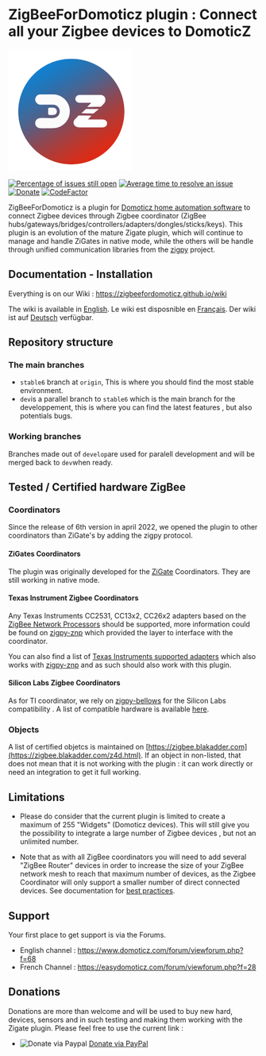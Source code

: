# ZigBeeForDomoticz plugin : Connect all your Zigbee devices to DomoticZ

![Zigbee for Domoticz](https://github.com/zigbeefordomoticz/Domoticz-Zigbee/blob/stable6/images/Z4D-200.png?raw=true )

[![Percentage of issues still open](http://isitmaintained.com/badge/open/zigbeefordomoticz/Domoticz-Zigbee.svg)](http://isitmaintained.com/project/zigbeefordomoticz/Domoticz-Zigbee "Percentage of issues still open")
[![Average time to resolve an issue](http://isitmaintained.com/badge/resolution/zigbeefordomoticz/Domoticz-Zigbee.svg)](http://isitmaintained.com/project/zigbeefordomoticz/Domoticz-Zigbee "Average time to resolve an issue")
[![Donate](https://img.shields.io/badge/Donate-PayPal-green.svg)](https://paypal.me/pipiche "Donate via PayPal")
[![CodeFactor](https://www.codefactor.io/repository/github/zigbeefordomoticz/domoticz-zigbee/badge/stable6)](https://www.codefactor.io/repository/github/zigbeefordomoticz/domoticz-zigbee/overview/stable6)

ZigBeeForDomoticz is a plugin for [Domoticz home automation software](https://www.domoticz.com/) to connect Zigbee devices through Zigbee coordinator (ZigBee hubs/gateways/bridges/controllers/adapters/dongles/sticks/keys).
This plugin is an evolution of the mature Zigate plugin, which will continue to manage and handle ZiGates in native mode, while the others will be handle through unified communication libraries from the [zigpy](https://github.com/zigpy/zigpy) project.

## Documentation - Installation

Everything is on our Wiki : <https://zigbeefordomoticz.github.io/wiki>

The wiki is available in [English](https://zigbeefordomoticz.github.io/wiki/en-eng/).
Le wiki est disposnible en [Français](https://zigbeefordomoticz.github.io/wiki/fr-fr/).
Der wiki ist auf [Deutsch](https://zigbeefordomoticz.github.io/wiki/nl-dut/) verfügbar.

## Repository structure

### The main branches

* `stable6` branch at `origin`, This is where you should find the most stable environment.
* `dev`is a parallel branch to `stable6` which is the main branch for the developpement, this is where you can find the latest features , but also potentials bugs.

### Working branches

Branches made out of `develop`are used for paralell development and will be merged back to `dev`when ready.

## Tested / Certified  hardware ZigBee  

### Coordinators

Since the release of 6th version in april 2022, we opened the plugin to other coordinators than ZiGate's by adding the zigpy protocol.

#### ZiGates Coordinators

The plugin was originally developed for the [ZiGate](https://zigate.fr) Coordinators. They are still working in native mode.

#### Texas Instrument Zigbee Coordinators

Any Texas Instruments CC2531, CC13x2, CC26x2 adapters based on the [ZigBee Network Processors](http://dev.ti.com/tirex/content/simplelink_zigbee_sdk_plugin_2_20_00_06/docs/zigbee_user_guide/html/zigbee/introduction.html ) should be supported, more information could be found on [zigpy-znp](https://github.com/zigpy/zigpy-znp) which provided the layer to interface with the coordinator.

You can also find a list of [Texas Instruments supported adapters](https://www.zigbee2mqtt.io/guide/adapters/#recommended) which also works with [zigpy-znp](https://github.com/zigpy/zigpy-znp) and as such should also work with this plugin.

#### Silicon Labs Zigbee Coordinators

As for TI coordinator, we rely on [zigpy-bellows](https://github.com/zigpy/bellows) for the Silicon Labs compatibility . A list of compatible hardware is available [here](https://github.com/zigpy/bellows#hardware-requirement).

### Objects

A list of certified objetcs is maintained on [https://zigbee.blakadder.com](https://zigbee.blakadder.com/z4d.html). If an object in non-listed, that does not mean that it is not working with the plugin : it can work directly or need an integration to get it full working.

## Limitations

* Please do consider that the current plugin is limited to create a maximum of 255 "Widgets" (Domoticz devices).  This will still give you the possibility to integrate a large number of Zigbee devices , but not an unlimited number.

* Note that as with all ZigBee coordinators you will need to add several "ZigBee Router" devices in order to increase the size of your ZigBee network mesh to reach that maximum number of devices, as the Zigbee Coordinator will only support a smaller number of direct connected devices. See documentation for [best practices](https://zigbeefordomoticz.github.io/wiki/en-eng/HowTo_Build-a-ZigBee-network.html).

## Support

Your first place to get support is via the Forums.

* English channel : <https://www.domoticz.com/forum/viewforum.php?f=68>
* French Channel : <https://easydomoticz.com/forum/viewforum.php?f=28>

## Donations

Donations are more than welcome and will be used to buy new hard, devices, sensors and in such testing and making them working with the Zigate plugin. Please feel free to use the current link :

* <img src="https://www.pipiche.fr//pp.svg" width="24" height="24" alt="Donate via Paypal"/> <a href="https://paypal.me/pipiche">Donate via PayPal</a>
<br/>
